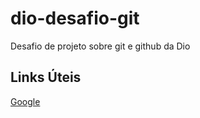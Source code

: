 # dio-desafio-git
Desafio de projeto sobre git e github da Dio

## Links Úteis
[Google](www.google.com.br)
